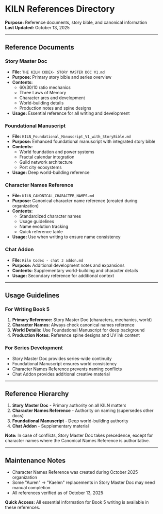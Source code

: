 # KILN References Directory

**Purpose:** Reference documents, story bible, and canonical information  
**Last Updated:** October 13, 2025  

---

## Reference Documents

### Story Master Doc
- **File:** `THE KILN CODEX- STORY MASTER DOC V1.md`
- **Purpose:** Primary story bible and series overview
- **Contents:** 
  - 60/30/10 ratio mechanics
  - Three Laws of Memory
  - Character arcs and development
  - World-building details
  - Production notes and spine designs
- **Usage:** Essential reference for all writing and development

### Foundational Manuscript  
- **File:** `KILN_Foundational_Manuscript_V1_with_StoryBible.md`
- **Purpose:** Enhanced foundational manuscript with integrated story bible
- **Contents:**
  - World foundation and power systems
  - Fractal calendar integration
  - Guild network architecture
  - Port city ecosystems
- **Usage:** Deep world-building reference

### Character Names Reference
- **File:** `KILN_CANONICAL_CHARACTER_NAMES.md`
- **Purpose:** Canonical character name reference (created during organization)
- **Contents:**
  - Standardized character names
  - Usage guidelines
  - Name evolution tracking
  - Quick reference table
- **Usage:** Use when writing to ensure name consistency

### Chat Addon
- **File:** `Kiln Codex - chat 3 addon.md`  
- **Purpose:** Additional development notes and expansions
- **Contents:** Supplementary world-building and character details
- **Usage:** Secondary reference for additional context

---

## Usage Guidelines

### For Writing Book 5
1. **Primary Reference:** Story Master Doc (characters, mechanics, world)
2. **Character Names:** Always check canonical names reference
3. **World Details:** Use Foundational Manuscript for deep background
4. **Production Notes:** Reference spine designs and UV ink content

### For Series Development
- Story Master Doc provides series-wide continuity
- Foundational Manuscript ensures world consistency
- Character Names Reference prevents naming conflicts
- Chat Addon provides additional creative material

---

## Reference Hierarchy

1. **Story Master Doc** - Primary authority on all KILN matters
2. **Character Names Reference** - Authority on naming (supersedes other docs)
3. **Foundational Manuscript** - Deep world-building authority  
4. **Chat Addon** - Supplementary material

**Note:** In case of conflicts, Story Master Doc takes precedence, except for character names where the Canonical Names Reference is authoritative.

---

## Maintenance Notes

- Character Names Reference was created during October 2025 organization
- Some "Auren" → "Kaelen" replacements in Story Master Doc may need manual completion
- All references verified as of October 13, 2025

**Quick Access:** All essential information for Book 5 writing is available in these references.
